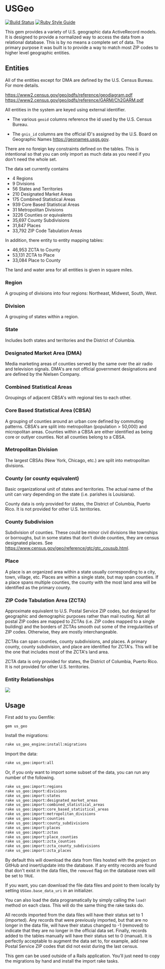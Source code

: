 # USGeo

[![Build Status](https://travis-ci.com/bdurand/us_geo.svg?branch=master)](https://travis-ci.com/bdurand/us_geo)
[![Ruby Style Guide](https://img.shields.io/badge/code_style-standard-brightgreen.svg)](https://github.com/testdouble/standard)

This gem provides a variety of U.S. geographic data ActiveRecord models. It is designed to provide a normalized way to access the data from a relational database. This is by no means a complete set of data. The primary purpose it was built is to provide a way to match most ZIP codes to higher level geographic entities.

## Entities

All of the entities except for DMA are defined by the U.S. Census Bureau. For more details.

https://www2.census.gov/geo/pdfs/reference/geodiagram.pdf
https://www2.census.gov/geo/pdfs/reference/GARM/Ch2GARM.pdf

All entities in the system are keyed using external identifier.

* The various `geoid` columns reference the id used by the U.S. Census Bureau.

* The `gnis_id` columns are the official ID's assigned by the U.S. Board on Geographic Names https://geonames.usgs.gov.


There are no foreign key constraints defined on the tables. This is intentional so that you can only import as much data as you need if you don't need the whole set.

The data set currently contains

* 4 Regions
* 9 Divisions
* 56 States and Territories
* 210 Designated Market Areas
* 175 Combined Statistical Areas
* 939 Core Based Statistical Areas
* 31 Metropolitan Divisions
* 3226 Counties or equivalents
* 35,697 County Subdivisions
* 31,847 Places
* 33,792 ZIP Code Tabulation Areas

In addition, there entity to entity mapping tables:

* 46,953 ZCTA to County
* 53,131 ZCTA to Place
* 33,084 Place to County

The land and water area for all entities is given in square miles.

### Region

A grouping of divisions into four regions: Northeast, Midwest, South, West.

### Division

A grouping of states within a region.

### State

Includes both states and territories and the District of Columbia.

### Designated Market Area (DMA)

Media marketing areas of counties served by the same over the air radio and television signals. DMA's are not official government designations and are defined by the Nielsen Company.

### Combined Statistical Areas

Groupings of adjacent CBSA's with regional ties to each other.

### Core Based Statistical Area (CBSA)

A grouping of counties around an urban core defined by commuting patterns. CBSA's are split into metropolitan (population > 50,000) and micropolitan areas. Counties within a CBSA are either identified as being core or outlyer counties. Not all counties belong to a CBSA.

### Metropolitan Division

The largest CBSAs (New York, Chicago, etc.) are split into metropolitan divisions.

### County (or county equivalent)

Basic organizational unit of states and territories. The actual name of the unit can vary depending on the state (i.e. parishes is Louisiana).

County data is only provided for states, the District of Columbia, Puerto Rico. It is not provided for other U.S. territories.

### County Subdivision

Subdivision of counties. These could be minor civil divisions like townships or borroughs, but in some states that don't divide counties, they are census designated places. See https://www.census.gov/geo/reference/gtc/gtc_cousub.html.

### Place

A place is an organized area within a state usually corresponding to a city, town, village, etc. Places are within a single state, but may span counties. If a place spans multiple counties, the county with the most land area will be identified as the primary county.

### ZIP Code Tabulation Area (ZCTA)

Approximate equivalent to U.S. Postal Service ZIP codes, but designed for geographic and demographic purposes rather than mail routing. Not all postal ZIP codes are mapped to ZCTAs (i.e. ZIP codes mapped to a single building) and the borders of ZCTAs smooth out some of the irregularities of ZIP codes. Otherwise, they are mostly interchangeable.

ZCTAs can span counties, county subdivisions, and places. A primary county, county subdivision, and place are identified for ZCTA's. This will be the one that includes most of the ZCTA's land area.

ZCTA data is only provided for states, the District of Columbia, Puerto Rico. It is not provided for other U.S. territories.

### Entity Relationships

[![](https://mermaid.ink/img/pako:eNqFU8FuwyAM_RXEufmBqJq0LTtWmpZblYsLbmaNQAXOpKrrvy8h6ZRkNOVknp8f5hkuUjmNMpfKQAgFQe2hqazoVkTEB9bkbGWnWEHfFP6hJQOjmGOvrrV8TmFle9BJmb1imCPvBhQuNTy-QEDdH0qBSYF59ghLVnMg-4C0Q_bu5Awx2ESW1Fp2Ups2pcBAte2M0TvwX8hTjf6mYptlT382pdCZUXPCaEwPxlBMtQZ8GF9MFDOV2y6m4ugGfJjisqkhFne6GjhLI8X2J8tWJhVrFvY-rBmbT7iauPyd-Y_Mtb7uZROHpN5Awr8VvfQrkhvZoG-AdPc7L71MJfkTG6xk3oUaj9AarmRlrx21PenOjjdN7LzMj2ACbiS07MqzVTJn3-KNNH7ykXX9BbKkYG4?type=png)](https://mermaid.live/edit#pako:eNqFU8FuwyAM_RXEufmBqJq0LTtWmpZblYsLbmaNQAXOpKrrvy8h6ZRkNOVknp8f5hkuUjmNMpfKQAgFQe2hqazoVkTEB9bkbGWnWEHfFP6hJQOjmGOvrrV8TmFle9BJmb1imCPvBhQuNTy-QEDdH0qBSYF59ghLVnMg-4C0Q_bu5Awx2ESW1Fp2Ups2pcBAte2M0TvwX8hTjf6mYptlT382pdCZUXPCaEwPxlBMtQZ8GF9MFDOV2y6m4ugGfJjisqkhFne6GjhLI8X2J8tWJhVrFvY-rBmbT7iauPyd-Y_Mtb7uZROHpN5Awr8VvfQrkhvZoG-AdPc7L71MJfkTG6xk3oUaj9AarmRlrx21PenOjjdN7LzMj2ACbiS07MqzVTJn3-KNNH7ykXX9BbKkYG4)
## Usage

First add to you Gemfile:

`gem us_geo`

Install the migrations:

```bash
rake us_geo_engine:install:migrations
```

Import the data:

```bash
rake us_geo:import:all
```

Or, if you only want to import some subset of the data, you can run any number of the following.

```bash
rake us_geo:import:regions
rake us_geo:import:divisions
rake us_geo:import:states
rake us_geo:import:designated_market_areas
rake us_geo:import:combined_statistical_areas
rake us_geo:import:core_based_statistical_areas
rake us_geo:import:metropolitan_divisions
rake us_geo:import:counties
rake us_geo:import:county_subdivisions
rake us_geo:import:places
rake us_geo:import:zctas
rake us_geo:import:place_counties
rake us_geo:import:zcta_counties
rake us_geo:import:zcta_county_subdivisions
rake us_geo:import:zcta_places
```

By default this will download the data from files hosted with the project on GitHub and insert/update into the database. If any entity records are found that don't exist in the data files, the `removed` flag on the database rows will be set to `TRUE`.

If you want, you can download the file data files and point to them locally by setting `USGeo.base_data_uri` in an initializer.

You can also load the data programatically by simply calling the `load!` method on each class. This will do the same thing the rake tasks do.

All records imported from the data files will have their status set to 1 (imported). Any records that were previously imported, but that are no longer in the data file, will have their status changed to -1 (removed) to indicate that they are no longer in the official data set. Finally, records added to the tables manually will have their status set to 0 (manual). It is perfectly acceptable to augment the data set to, for example, add new Postal Service ZIP codes that did not exist during the last census.

This gem can be used outside of a Rails application. You'll just need to copy the migrations by hand and install the import rake tasks.
